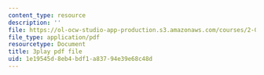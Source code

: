 ```yaml
---
content_type: resource
description: ''
file: https://ol-ocw-studio-app-production.s3.amazonaws.com/courses/2-003sc-engineering-dynamics-fall-2011/1e19545d8eb4bdf1a83794e39e68c48d_zNCBDrnT05E.pdf
file_type: application/pdf
resourcetype: Document
title: 3play pdf file
uid: 1e19545d-8eb4-bdf1-a837-94e39e68c48d
---
```

